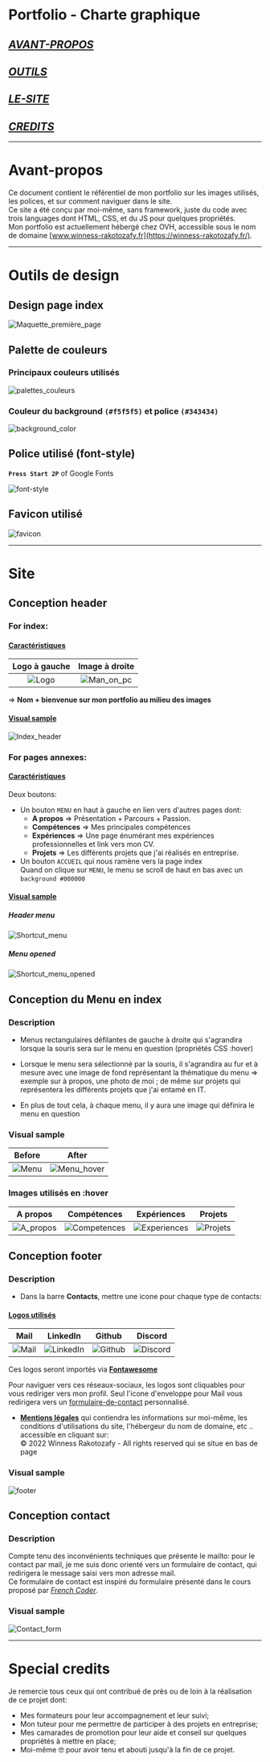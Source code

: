 # Portfolio - Charte graphique

## *[AVANT-PROPOS](#Avant-propos)*
## *[OUTILS](#Outils-de-design)*
## *[LE-SITE](#Site)*
## *[CREDITS](#Special-credits)*

---

# **Avant-propos**
Ce document contient le référentiel de mon portfolio sur les images utilisés, les polices, et sur comment naviguer dans le site.  
Ce site a été conçu par moi-même, sans framework, juste du code avec trois languages dont HTML, CSS, et du JS pour quelques propriétés.  
Mon portfolio est actuellement hébergé chez OVH, accessible sous le nom de domaine [www.winness-rakotozafy.fr](https://winness-rakotozafy.fr/).

---

# **Outils de design**
## Design page index

![Maquette_première_page](CHARTE_GRAPHIQUE/Maquettes/Maquette_première_page.png)

## Palette de couleurs
### Principaux couleurs utilisés

![palettes_couleurs](CHARTE_GRAPHIQUE/Maquettes/palettes_couleurs.jpeg)

### Couleur du background `(#f5f5f5)` et police `(#343434)`

![background_color](CHARTE_GRAPHIQUE/Maquettes/background_color.png)


## Police utilisé (font-style)

**`Press Start 2P`** of Google Fonts  

![font-style](CHARTE_GRAPHIQUE/Maquettes/font-style.png)

## Favicon utilisé
![favicon](CHARTE_GRAPHIQUE/Logos&Icons/ico.png)

---

# **Site**
## Conception header
### For index:
#### <ins>Caractéristiques</ins>
Logo à gauche                 |                   Image à droite
:----------------------------:|:--------------------------------:
![Logo](CHARTE_GRAPHIQUE/Logos&Icons/My_Logo.png) | ![Man_on_pc](CHARTE_GRAPHIQUE/Logos&Icons/image_pc.png)

=> **Nom + bienvenue sur mon portfolio au milieu des images**
#### <ins>Visual sample</ins>
![Index_header](CHARTE_GRAPHIQUE/Maquettes/header.png)
### For pages annexes:
#### <ins>Caractéristiques</ins>
Deux boutons:
* Un bouton ``MENU`` en haut à gauche en lien vers d'autres pages dont:
    - **A propos** =>  Présentation + Parcours + Passion.
    - **Compétences** => Mes principales compétences
    - **Expériences** => Une page énumérant mes expériences professionnelles et link vers mon CV.
    - **Projets** => Les différents projets que j'ai réalisés en entreprise.
* Un bouton ``ACCUEIL`` qui nous ramène vers la page index  
Quand on clique sur ``MENU``, le menu se scroll de haut en bas avec un `background #000000`

#### <ins>Visual sample</ins>
##### ***Header menu***
![Shortcut_menu](CHARTE_GRAPHIQUE/Maquettes/Shortcut_menu.png)
##### ***Menu opened***
![Shortcut_menu_opened](CHARTE_GRAPHIQUE/Maquettes/Shortcut_menu_opened.png)

    
## Conception du Menu en index
### Description
* Menus rectangulaires défilantes de gauche à droite qui s'agrandira lorsque la souris sera sur le menu en question (propriétés CSS :hover)

* Lorsque le menu sera sélectionné par la souris, il s'agrandira au fur et à mesure avec une image de fond représentant la thématique du menu => exemple sur à propos, une photo de moi ; de même sur projets qui représentera les différents projets que j'ai entamé en IT.

* En plus de tout cela, à chaque menu, il y aura une image qui définira le menu en question 

### Visual sample
Before                       |                   After
:---------------------------:|:-----------------------:
![Menu](CHARTE_GRAPHIQUE/Maquettes/Menu.png) | ![Menu_hover](CHARTE_GRAPHIQUE/Maquettes/Menu_hover.png)

### Images utilisés en :hover
| A propos | Compétences | Expériences | Projets |
|:-:|:-:|:-:|:-:|
| ![A_propos](DEV/CSS/images/Index/a_propos.jpg) | ![Competences](DEV/CSS/images/Index/competences.jpg) | ![Experiences](DEV/CSS/images/Index/experiences.jpg) | ![Projets](DEV/CSS/images/Index/projets.jpg) |


## Conception footer
### Description
* Dans la barre **Contacts**, mettre une icone pour chaque type de contacts:  
#### <ins>Logos utilisés</ins>
|   Mail    |    LinkedIn    |    Github    |    Discord    |
|:-:|:-:|:-:|:-:|
| ![Mail](CHARTE_GRAPHIQUE/Logos&Icons/Mail.png) | ![LinkedIn](CHARTE_GRAPHIQUE/Logos&Icons/Linkedin.png) | ![Github](CHARTE_GRAPHIQUE/Logos&Icons/Github.png) | ![Discord](CHARTE_GRAPHIQUE/Logos&Icons/Discord.png) |

  
Ces logos seront importés via **[Fontawesome](https://fontawesome.com/)**
  
Pour naviguer vers ces réseaux-sociaux, les logos sont cliquables pour vous rediriger vers mon profil. Seul l'icone d'enveloppe pour Mail vous redirigera vers un [formulaire-de-contact](#conception-contact) personnalisé.
  
* **[Mentions légales](https://winness-rakotozafy.fr/DEV/HTML/Mentions_legales.html)** qui contiendra les informations sur moi-même, les conditions d'utilisations du site, l'hébergeur du nom de domaine, etc .. accessible en cliquant sur:  
© 2022 Winness Rakotozafy - All rights reserved qui se situe en bas de page

### Visual sample
![footer](CHARTE_GRAPHIQUE/Maquettes/footer.png)

## Conception contact
### Description
Compte tenu des inconvénients techniques que présente le mailto: pour le contact par mail, je me suis donc orienté vers un formulaire de contact, qui redirigera le message saisi vers mon adresse mail.  
Ce formulaire de contact est inspiré du formulaire présenté dans le cours proposé par *[French Coder](https://www.instagram.com/frenchcoder/)*.

### Visual sample
![Contact_form](CHARTE_GRAPHIQUE/Maquettes/Contact_form.png)

---

# **Special credits**
Je remercie tous ceux qui ont contribué de près ou de loin à la réalisation de ce projet dont:
* Mes formateurs pour leur accompagnement et leur suivi;
* Mon tuteur pour me permettre de participer à des projets en entreprise;
* Mes camarades de promotion pour leur aide et conseil sur quelques propriétés à mettre en place;
* Moi-même 🤓 pour avoir tenu et abouti jusqu'à la fin de ce projet.  
